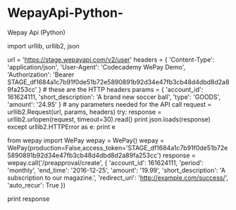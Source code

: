 # WepayApi-Python-
Wepay Api (Python) 

import urllib, urllib2, json

url     = 'https://stage.wepayapi.com/v2/user'
headers = {
	   'Content-Type': 'application/json',
           'User-Agent': 'Codecademy WePay Demo',
           'Authorization': 'Bearer STAGE_df1684a1c7b91f0de51b72e5890891b92d34e47fb3cb48d4dbd8d2a89fa253cc'
	   } # these are the HTTP headers
params  = {
		   'account_id': 161624111,
		   'short_description': 'A brand new soccer ball',
		   'type': 'GOODS',
		   'amount': '24.95'
		   } # any parameters needed for the API call
request = urllib2.Request(url, params, headers)
try:
	response = urllib2.urlopen(request, timeout=30).read()
	print json.loads(response)
except urllib2.HTTPError as e:
	print e
	
from wepay import WePay
wepay = WePay()
wepay = WePay(production=False,access_token='STAGE_df1684a1c7b91f0de51b72e5890891b92d34e47fb3cb48d4dbd8d2a89fa253cc')
response = wepay.call('/preapproval/create', {
	'account_id': 161624111,
	'period': 'monthly',
	'end_time': '2016-12-25',
	'amount': '19.99',
	'short_description': 'A subscription to our magazine.',
	'redirect_uri': 'http://example.com/success/',
	'auto_recur': True
})

print response
